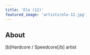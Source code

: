 ```yaml
---
title: 'Elo (12)'
featured_image: 'artists/elo-12.jpg'
---
```


## About

[b]Hardcore / Speedcore[/b] artist
